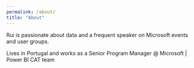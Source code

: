 ```yaml
---
permalink: /about/
title: "About"
---
```


Rui is passionate about data and a frequent speaker on Microsoft events and user groups.

Lives in Portugal and works as a Senior Program Manager @ Microsoft | Power BI CAT team